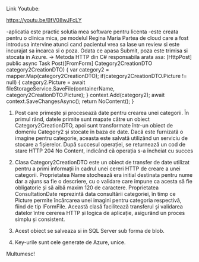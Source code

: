 Link Youtube: 

https://youtu.be/BfV08wJFcLY

-aplicatia este practic solutia mea software pentru licenta
-este creata pentru o clinica mica, pe modelul Regina Maria
Partea de cloud care a fost introdusa intervine atunci cand pacientul vrea sa lase un review
si este incurajat sa incarca si o poza. Odata ce apasa Submit, poza este trimisa si stocata in Azure.
-> Metoda HTTP din C# responsabila arata asa: 
 [HttpPost]
        public async Task<ActionResult> Post([FromForm] Category2CreationDTO category2CreationDTO)
        {
            var category2 = mapper.Map<Category2>(category2CreationDTO);
            if(category2CreationDTO.Picture != null)
            {
                category2.Picture = await fileStorageService.SaveFile(containerName, category2CreationDTO.Picture);
            }
            context.Add(category2);
            await context.SaveChangesAsync();
            return NoContent();
        }

1) Post care primește și procesează date pentru crearea unei categorii. În primul rând, datele primite sunt mapate către un obiect Category2CreationDTO, apoi sunt transformate într-un obiect de domeniu Category2 și stocate în baza de date. Dacă este furnizată o imagine pentru categorie, aceasta este salvată utilizând un serviciu de stocare a fișierelor. După succesul operației, se returnează un cod de stare HTTP 204 No Content, indicând că operația s-a încheiat cu succes

2) Clasa Category2CreationDTO este un obiect de transfer de date utilizat pentru a primi informații în cadrul unei cereri HTTP de creare a unei categorii. Proprietatea Name stochează era initial destinata pentru nume dar a ajuns sa fie o descriere, cu o validare care impune ca acesta să fie obligatorie și să aibă maxim 120 de caractere. Proprietatea ConsultationDate reprezintă data consultării categoriei, în timp ce Picture permite încărcarea unei imagini pentru categoria respectivă, fiind de tip IFormFile. Această clasă facilitează transferul și validarea datelor între cererea HTTP și logica de aplicație, asigurând un proces simplu și consistent.

3) Acest obiect se salveaza si in SQL Server sub forma de blob. 

4) Key-urile sunt cele generate de Azure, unice.

Multumesc!